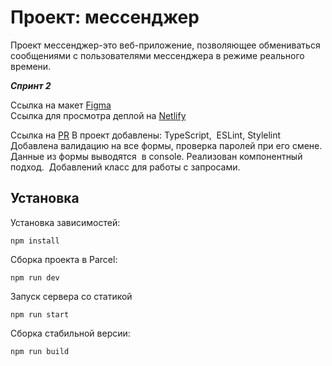 # Проект: мессенджер 
Проект мессенджер-это веб-приложение, позволяющее обмениваться сообщениями с пользователями мессенджера в режиме реального времени. 

***Спринт 2***

Ссылка на макет [Figma](https://www.figma.com/file/njyjjPgy6kp0n79tn3Mn3M/PChat?node-id=0%3A1&t=qJ1olCzblo437EyZ-1)  
Ссылка для просмотра деплой на [Netlify](https://pollimchat.netlify.app)    

Ссылка на [PR](https://github.com/PolinaMakarenko/middle.messenger.praktikum.yandex/pull/2/)
В проект добавлены: TypeScript,  ESLint, Stylelint 
Добавлена валидацию на все формы, проверка паролей при его смене. Данные из формы выводятся  в console.
Реализован компонентный подход. 
Добавлений класс для работы с запросами. 


## Установка

Установка зависимостей:
```
npm install
```

Сборка проекта в Parcel:
```
npm run dev
```

Запуск сервера со статикой

```
npm run start
```

Сборка стабильной версии: 

```
npm run build
```
